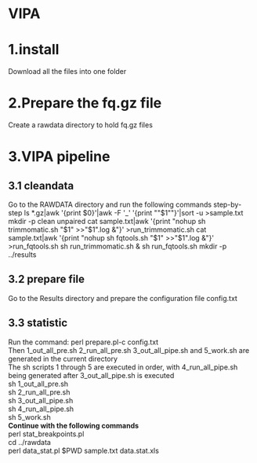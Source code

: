 # VIPA
# 1.install
Download all the files into one folder

# 2.Prepare the fq.gz file

Create a rawdata directory to hold fq.gz files

# 3.VIPA pipeline

## 3.1 cleandata
Go to the RAWDATA directory and run the following commands step-by-step
ls *.gz|awk '{print $0}'|awk -F '_' '{print ""$1""}'|sort -u >sample.txt
mkdir -p clean unpaired
cat sample.txt|awk '{print "nohup sh trimmomatic.sh "$1" >>"$1".log &"}' >run_trimmomatic.sh
cat sample.txt|awk '{print "nohup sh fqtools.sh "$1" >>"$1".log &"}' >run_fqtools.sh
sh run_trimmomatic.sh &
sh run_fqtools.sh
mkdir -p ../results
## 3.2 prepare file
Go to the Results directory and prepare the configuration file config.txt
## 3.3 statistic
Run the command: perl prepare.pl-c config.txt  
Then 1_out_all_pre.sh 2_run_all_pre.sh 3_out_all_pipe.sh and 5_work.sh are generated in the current directory  
The sh scripts 1 through 5 are executed in order, with 4_run_all_pipe.sh being generated after 3_out_all_pipe.sh is executed  
sh 1_out_all_pre.sh  
sh 2_run_all_pre.sh  
sh 3_out_all_pipe.sh  
sh 4_run_all_pipe.sh  
sh 5_work.sh  
**Continue with the following commands**  
perl stat_breakpoints.pl  
cd ../rawdata  
perl data_stat.pl $PWD sample.txt data.stat.xls  
